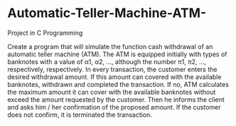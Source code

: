 # Automatic-Teller-Machine-ATM-
Project in C Programming

Create a program that will simulate the function cash withdrawal of an automatic teller machine (ATM). The ATM is equipped initially with types of banknotes with a value of α1, α2, ..., although the number π1, π2, ..., respectively, respectively. In every transaction, the customer enters the desired withdrawal amount. If this amount can covered with the available banknotes, withdrawn and completed the transaction. If no, ATM calculates the maximum amount it can cover with the available banknotes without exceed the amount requested by the customer. Then he informs the client and asks him / her confirmation of the proposed amount. If the customer does not confirm, it is terminated the transaction.
